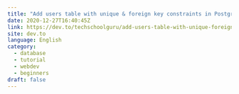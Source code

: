 ```yaml
---
title: "Add users table with unique & foreign key constraints in PostgreSQL"
date: 2020-12-27T16:40:45Z
link: https://dev.to/techschoolguru/add-users-table-with-unique-foreign-key-constraints-in-postgresql-1i29?utm_medium=RSS&utm_source=news.12bit.vn
site: dev.to
language: English
category:
  - database
  - tutorial
  - webdev
  - beginners
draft: false
---
```

